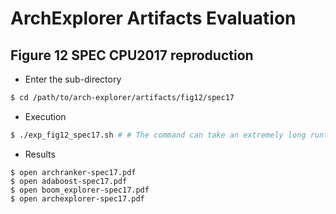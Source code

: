 # ArchExplorer Artifacts Evaluation

## Figure 12 SPEC CPU2017 reproduction

- Enter the sub-directory
```bash
$ cd /path/to/arch-explorer/artifacts/fig12/spec17
```
	
- Execution
```bash
$ ./exp_fig12_spec17.sh # # The command can take an extremely long runtime.
```

- Results
```
$ open archranker-spec17.pdf
$ open adaboost-spec17.pdf
$ open boom_explorer-spec17.pdf
$ open archexplorer-spec17.pdf
```
